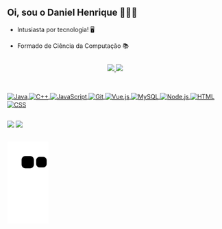 ## Oi, sou o Daniel Henrique 🙋🏼‍♂️

- Intusiasta por tecnologia! 🖥️

- Formado de Ciência da Computação 📚

##

<div align="center">
  <a href="https://github.com/Daniel-H-Silva">
  <img height="150em" src="https://github-readme-stats-sigma-five.vercel.app/api?username=Daniel-H-Silva&show_icons=true&theme=cobalt&include_all_commits=true&count_private=true"/>
 <img height="150em" src="https://github-readme-stats-sigma-five.vercel.app/api/top-langs/?username=Daniel-H-Silva&layout=compact&langs_count=7&theme=cobalt"/>
</div>

  ##
 <div style="display: inline_block"><br>
  <img align="center" alt="Java" height="30" width="40" src="https://cdn.jsdelivr.net/gh/devicons/devicon/icons/java/java-original.svg">
  <img align="center" alt="C++" height="30" width="40" src="https://cdn.jsdelivr.net/gh/devicons/devicon@latest/icons/cplusplus/cplusplus-original.svg">
  <img align="center" alt="JavaScript" height="30" width="40" src="https://cdn.jsdelivr.net/gh/devicons/devicon@latest/icons/javascript/javascript-original.svg">
  <img align="center" alt="Git" height="30" width="40" src="https://cdn.jsdelivr.net/gh/devicons/devicon@latest/icons/git/git-original.svg" />
  <img align="center" alt="Vue.js" height="30" width="40" src="https://cdn.jsdelivr.net/gh/devicons/devicon@latest/icons/vuejs/vuejs-original.svg" />
  <img align="center" alt="MySQL" height="30" width="40" src="https://cdn.jsdelivr.net/gh/devicons/devicon@latest/icons/mysql/mysql-original.svg" />
  <img align="center" alt="Node.js" height="30" width="40" src="https://cdn.jsdelivr.net/gh/devicons/devicon@latest/icons/nodejs/nodejs-original-wordmark.svg" />
  <img align="center" alt="HTML" height="30" width="40" src="https://cdn.jsdelivr.net/gh/devicons/devicon@latest/icons/html5/html5-original.svg" />
  <img align="center" alt="CSS" height="30" width="40" src="https://cdn.jsdelivr.net/gh/devicons/devicon@latest/icons/css3/css3-original.svg" />
   
          
          
</div>

  
  ##
  
  <div> 
  <a href="www.linkedin.com/in/devdanielhsilva" target="_blank"><img src="https://img.shields.io/badge/-LinkedIn-%230077B5?style=for-the-badge&logo=linkedin&logoColor=white" target="_blank"></a>
  <a href = "mailto:Daniel-H-Silva@gmail.com"><img src="https://img.shields.io/badge/Gmail-D14836?style=for-the-badge&logo=gmail&logoColor=white" target="_blank"></a>
 
</div>

  ##
  ![Snake animation](https://github.com/Daniel-H-Silva/Daniel-H-Silva/blob/output/github-contribution-grid-snake.svg)
